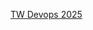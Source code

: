[TW Devops 2025](https://hackmd.io/@DevOpsDay/2025/%2FS1Pan1Uzle?fbclid=IwZXh0bgNhZW0CMTEAYnJpZBExQXN1MHZNWXQyR2RtM25zMwEehmHN2yui9z0fqwwRhWVXcx1fWjINn27B2qesLEJlzMdFJOZH_z18q18Q-XM_aem_9d7DOwCTBPJMTEtm57EFXQ)
